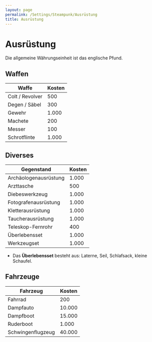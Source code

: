 ```yaml
---
layout: page
permalink: /Settings/Steampunk/Ausrüstung
title: Ausrüstung
---
```


# Ausrüstung

Die allgemeine Währungseinheit ist das englische Pfund.

## Waffen

<table>
<thead>
<tr><th>Waffe</th><th>Kosten</th></tr>
</thead>
<tbody>
<tr><td>Colt / Revolver</td><td>500</td></tr>
<tr><td>Degen / Säbel</td><td>300</td></tr>
<tr><td>Gewehr</td><td>1.000</td></tr>
<tr><td>Machete</td><td>200</td></tr>
<tr><td>Messer</td><td>100</td></tr>
<tr><td>Schrotflinte</td><td>1.000</td></tr>
</tbody>
</table>

## Diverses

<table>
<thead>
<tr><th>Gegenstand</th><th>Kosten</th></tr>
</thead>
<tbody>
<tr><td>Archäologenausrüstung</td><td>1.000</td></tr>
<tr><td>Arzttasche</td><td>500</td></tr>
<tr><td>Diebeswerkzeug</td><td>1.000</td></tr>
<tr><td>Fotografenausrüstung</td><td>1.000</td></tr>
<tr><td>Kletterausrüstung</td><td>1.000</td></tr>
<tr><td>Taucherausrüstung</td><td>1.000</td></tr>
<tr><td>Teleskop-Fernrohr</td><td>400</td></tr>
<tr><td>Überlebensset</td><td>1.000</td></tr>
<tr><td>Werkzeugset</td><td>1.000</td></tr>
</tbody>
</table>

- Das **Überlebensset** besteht aus: Laterne, Seil, Schlafsack, kleine Schaufel.

## Fahrzeuge

<table>
<thead>
<tr><th>Fahrzeug</th><th>Kosten</th></tr>
</thead>
<tbody>
<tr><td>Fahrrad</td><td>200</td></tr>
<tr><td>Dampfauto</td><td>10.000</td></tr>
<tr><td>Dampfboot</td><td>15.000</td></tr>
<tr><td>Ruderboot</td><td>1.000</td></tr>
<tr><td>Schwingenflugzeug</td><td>40.000</td></tr>
</tbody>
</table>
